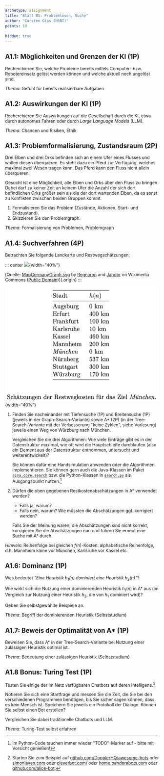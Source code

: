 ```yaml
---
archetype: assignment
title: "Blatt 01: Problemlösen, Suche"
author: "Carsten Gips (HSBI)"
points: 10

hidden: true
---
```




## A1.1: Möglichkeiten und Grenzen der KI (1P)

Recherchieren Sie, welche Probleme bereits mittels Computer- bzw. Robotereinsatz
gelöst werden können und welche aktuell noch ungelöst sind.

*Thema*: Gefühl für bereits realisierbare Aufgaben



## A1.2: Auswirkungen der KI (1P)

Recherchieren Sie Auswirkungen auf die Gesellschaft durch die KI, etwa
durch autonomes Fahren oder durch _Large Language Models_ (LLM).

*Thema*: Chancen und Risiken, Ethik



## A1.3: Problemformalisierung, Zustandsraum (2P)

Drei Elben und drei Orks befinden sich an einem Ufer eines Flusses und wollen
diesen überqueren. Es steht dazu ein Pferd zur Verfügung, welches maximal zwei
Wesen tragen kann. Das Pferd kann den Fluss nicht allein überqueren.

Gesucht ist eine Möglichkeit, alle Elben und Orks über den Fluss zu bringen.
Dabei darf zu keiner Zeit an keinem Ufer die Anzahl der sich dort befindlichen
Orks größer sein als die der dort wartenden Elben, da es sonst zu Konflikten
zwischen beiden Gruppen kommt.

1.  Formalisieren Sie das Problem (Zustände, Aktionen, Start- und Endzustand).
2.  Skizzieren Sie den Problemgraph.

*Thema*: Formalisierung von Problemen, Problemgraph



## A1.4: Suchverfahren (4P)

Betrachten Sie folgende Landkarte und Restwegschätzungen:

::: center
![](https://upload.wikimedia.org/wikipedia/commons/thumb/a/ad/MapGermanyGraph.svg/476px-MapGermanyGraph.svg.png){width="40%"}

[Quelle: [MapGermanyGraph.svg](https://commons.wikimedia.org/wiki/File:MapGermanyGraph.svg) by [Regnaron](https://de.wikipedia.org/wiki/Benutzer:Regnaron) and [Jahobr](https://commons.wikimedia.org/wiki/User:Jahobr) on Wikimedia Commons ([Public Domain](https://en.wikipedia.org/wiki/en:public_domain))]{.origin}
:::

![](images/MapGermanyGraph-Kosten.png){width="40%"}


1.  Finden Sie nacheinander mit Tiefensuche (1P) und Breitensuche (1P) (jeweils in der Graph-Search-Variante)
    sowie A\* (2P) (in der Tree-Search-Variante mit der Verbesserung "keine Zyklen", siehe Vorlesung)
    jeweils einen Weg von Würzburg nach München.

    Vergleichen Sie die drei Algorithmen: Wie viele Einträge gibt es in der Datenstruktur maximal,
    wie oft wird die Hauptschleife durchlaufen (also ein Element aus der Datenstruktur entnommen,
    untersucht und weiterentwickelt)?

    Sie können dafür eine Handsimulation anwenden oder die Algorithmen implementieren. Sie können
    gern auch die Java-Klassen im Paket [`aima.core.search`] bzw. die Python-Klassen in [`search.py`]
    als Ausgangspunkt nutzen.[^aima]

2.  Dürfen die oben gegebenen Restkostenabschätzungen in A\* verwendet werden?
    *   Falls ja, warum?
    *   Falls nein, warum? Wie müssten die Abschätzungen ggf. korrigiert werden?

    Falls Sie der Meinung waren, die Abschätzungen sind nicht korrekt, korrigieren Sie die Abschätzungen
    nun und führen Sie erneut eine Suche mit A\* durch.

_Hinweis_: Reihenfolge bei gleichen $f(n)$-Kosten: alphabetische Reihenfolge, d.h. Mannheim käme
vor München, Karlsruhe vor Kassel etc.

[`aima.core.search`]: https://github.com/aimacode/aima-java/tree/AIMA3e/aima-core/src/main/java/aima/core/search
[`search.py`]: https://github.com/aimacode/aima-python/blob/master/search.py
[^aima]: Im Python-Code tauchen immer wieder "TODO"-Marker auf - bitte mit Vorsicht genießen!



## A1.6: Dominanz (1P)

Was bedeutet *"Eine Heuristik $h_1(n)$ dominiert eine Heuristik $h_2(n)$"*?

Wie wirkt sich die Nutzung einer dominierenden Heuristik $h_1(n)$ in A\*
aus (im Vergleich zur Nutzung einer Heuristik $h_2$, die von $h_1$ dominiert
wird)?

Geben Sie selbstgewählte Beispiele an.

*Thema*: Begriff der dominierenden Heuristik (Selbststudium)



## A1.7: Beweis der Optimalität von A* (1P)

Beweisen Sie, dass A* in der Tree-Search-Variante bei Nutzung einer
zulässigen Heuristik optimal ist.

*Thema*: Bedeutung einer zulässigen Heuristik (Selbststudium)



## A1.8 Bonus: Turing Test (1P)

Testen Sie einige der im Netz verfügbaren Chatbots auf deren Intelligenz.[^Links]

Notieren Sie sich eine Startfrage und messen Sie die Zeit, die Sie bei den
verschiedenen Programmen benötigen, bis Sie sicher sagen können, dass es kein
Mensch ist. Speichern Sie jeweils ein Protokoll der Dialoge. Können Sie selbst
einen Bot erstellen?

Vergleichen Sie dabei traditionelle Chatbots und LLM.

*Thema*: Turing-Test selbst erfahren

[^Links]: Starten Sie zum Beispiel auf
[github.com/DopplerHQ/awesome-bots](https://github.com/DopplerHQ/awesome-bots#popular-examples-of-bots)
oder [simonlaven.com](https://www.simonlaven.com/)
oder [cleverbot.com/](https://www.cleverbot.com/)
oder [home.pandorabots.com](https://home.pandorabots.com/en/)
oder [github.com/alice-bot](https://github.com/alice-bot).
